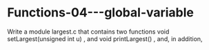 # Functions-04---global-variable
Write a module largest.c that contains two functions void setLargest(unsigned int u) , and void printLargest() , and, in addition,

